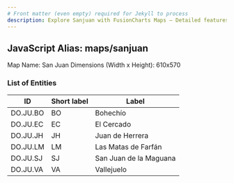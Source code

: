 ```yaml
---
# Front matter (even empty) required for Jekyll to process
description: Explore Sanjuan with FusionCharts Maps – Detailed features for seamless integration. Try now & enhance your data visualization today! 
---
```


## JavaScript Alias: maps/sanjuan

Map Name: San Juan
Dimensions (Width x Height): 610x570





### List of Entities

ID | Short label | Label
---|---|---|
DO.JU.BO|BO|Bohechío
DO.JU.EC|EC|El Cercado
DO.JU.JH|JH|Juan de Herrera
DO.JU.LM|LM|Las Matas de Farfán
DO.JU.SJ|SJ|San Juan de la Maguana
DO.JU.VA|VA|Vallejuelo